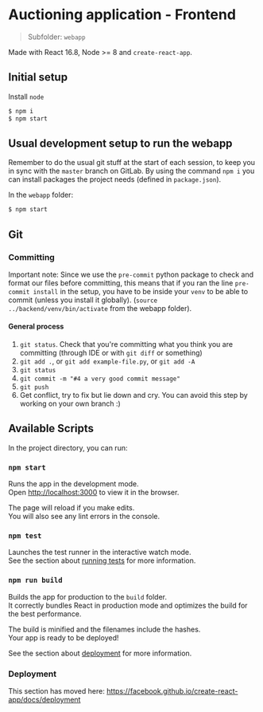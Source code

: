 # Auctioning application - Frontend

> Subfolder: `webapp`

Made with React 16.8, Node >= 8 and `create-react-app`.

## Initial setup

Install `node`

```sh
$ npm i
$ npm start
```

## Usual development setup to run the webapp

Remember to do the usual git stuff at the start of each session, to keep you in sync with the `master` branch on GitLab. By using the command `npm i` you can install packages the project needs (defined in `package.json`).

In the `webapp` folder:

```sh
$ npm start
```

## Git

### Committing

Important note: Since we use the `pre-commit` python package to check and format our files before
committing, this means that if you ran the line `pre-commit install` in the
setup, you have to be inside your `venv` to be able to commit (unless you install it globally). (`source ../backend/venv/bin/activate` from the webapp folder).

#### General process

1. `git status`. Check that you're committing what you think you are committing (through IDE or with `git diff` or something)
2. `git add .`, or `git add example-file.py`, or `git add -A`
3. `git status`
4. `git commit -m "#4 a very good commit message"`
5. `git push`
6. Get conflict, try to fix but lie down and cry. You can avoid this step by working on
   your own branch :)

## Available Scripts

In the project directory, you can run:

### `npm start`

Runs the app in the development mode.<br>
Open [http://localhost:3000](http://localhost:3000) to view it in the browser.

The page will reload if you make edits.<br>
You will also see any lint errors in the console.

### `npm test`

Launches the test runner in the interactive watch mode.<br>
See the section about [running tests](https://facebook.github.io/create-react-app/docs/running-tests) for more information.

### `npm run build`

Builds the app for production to the `build` folder.<br>
It correctly bundles React in production mode and optimizes the build for the best performance.

The build is minified and the filenames include the hashes.<br>
Your app is ready to be deployed!

See the section about [deployment](https://facebook.github.io/create-react-app/docs/deployment) for more information.

### Deployment

This section has moved here: https://facebook.github.io/create-react-app/docs/deployment
